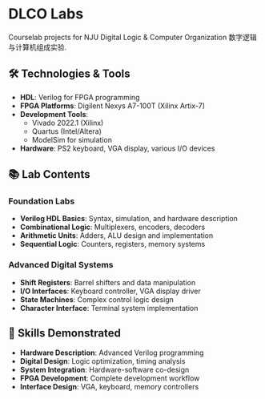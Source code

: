 # DLCO Labs 

Courselab projects for NJU Digital Logic & Computer Organization 数字逻辑与计算机组成实验.

## 🛠️ Technologies & Tools

- **HDL**: Verilog for FPGA programming
- **FPGA Platforms**: Digilent Nexys A7-100T (Xilinx Artix-7)
- **Development Tools**: 
  - Vivado 2022.1 (Xilinx)
  - Quartus (Intel/Altera)
  - ModelSim for simulation
- **Hardware**: PS2 keyboard, VGA display, various I/O devices

## 📚 Lab Contents

### Foundation Labs
- **Verilog HDL Basics**: Syntax, simulation, and hardware description
- **Combinational Logic**: Multiplexers, encoders, decoders
- **Arithmetic Units**: Adders, ALU design and implementation
- **Sequential Logic**: Counters, registers, memory systems

### Advanced Digital Systems
- **Shift Registers**: Barrel shifters and data manipulation
- **I/O Interfaces**: Keyboard controller, VGA display driver
- **State Machines**: Complex control logic design
- **Character Interface**: Terminal system implementation

## 🚀 Skills Demonstrated

- **Hardware Description**: Advanced Verilog programming
- **Digital Design**: Logic optimization, timing analysis
- **System Integration**: Hardware-software co-design
- **FPGA Development**: Complete development workflow
- **Interface Design**: VGA, keyboard, memory controllers
